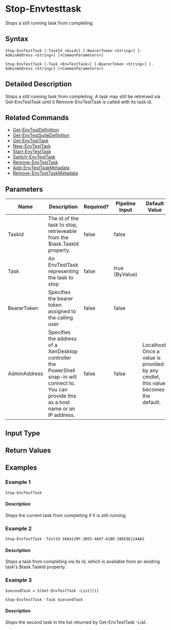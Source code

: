 ﻿
# Stop-Envtesttask
Stops a still running task from completing.
## Syntax
```
Stop-EnvTestTask [-TaskId <Guid>] [-BearerToken <String>] [-AdminAddress <String>] [<CommonParameters>]

Stop-EnvTestTask [-Task <EnvTestTask>] [-BearerToken <String>] [-AdminAddress <String>] [<CommonParameters>]
```
## Detailed Description
Stops a still running task from completing.  A task may still be retreived via Get-EnvTestTask until it Remove-EnvTestTask is called with its task id.


## Related Commands

* [Get-EnvTestDefinition](./Get-EnvTestDefinition/)
* [Get-EnvTestSuiteDefinition](./Get-EnvTestSuiteDefinition/)
* [Get-EnvTestTask](./Get-EnvTestTask/)
* [New-EnvTestTask](./New-EnvTestTask/)
* [Start-EnvTestTask](./Start-EnvTestTask/)
* [Switch-EnvTestTask](./Switch-EnvTestTask/)
* [Remove-EnvTestTask](./Remove-EnvTestTask/)
* [Add-EnvTestTaskMetadata](./Add-EnvTestTaskMetadata/)
* [Remove-EnvTestTaskMetadata](./Remove-EnvTestTaskMetadata/)
## Parameters
| Name   | Description | Required? | Pipeline Input | Default Value |
| --- | --- | --- | --- | --- |
| TaskId | The id of the task to stop, retrieveable from the \$task.TaskId property. | false | false |  |
| Task | An EnvTestTask representing the task to stop | false | true (ByValue) |  |
| BearerToken | Specifies the bearer token assigned to the calling user | false | false |  |
| AdminAddress | Specifies the address of a XenDesktop controller the PowerShell snap-in will connect to. You can provide this as a host name or an IP address. | false | false | Localhost. Once a value is provided by any cmdlet, this value becomes the default. |

## Input Type

### 

## Return Values

### 

## Examples

### Example 1
```
Stop-EnvTestTask
```
#### Description
Stops the current task from completing if it is still running.
### Example 2
```
Stop-EnvTestTask -TestId 50A4139F-2B55-4A97-A1BE-20EE4E124AA3
```
#### Description
Stops a task from completing via its id, which is available from an existing task's \$task.TaskId property.
### Example 3
```
$secondTask = $(Get-EnvTestTask -List)[1]

Stop-EnvTestTask -Task $secondTask
```
#### Description
Stops the second task in the list returned by Get-EnvTestTask -List.
